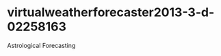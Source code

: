 virtualweatherforecaster2013-3-d-02258163
=========================================

Astrological Forecasting
